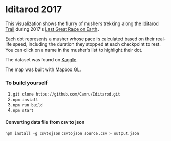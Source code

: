 # Iditarod 2017 
This visualization shows the flurry of mushers trekking along the [Iditarod Trail](https://en.wikipedia.org/wiki/Iditarod_Trail_Sled_Dog_Race) during 2017's [Last Great Race on Earth](http://iditarod.com/about/).

Each dot represents a musher whose pace is calculated based on their real-life speed, including the duration they stopped at each checkpoint to rest. You can click on a name in the musher's list to highlight their dot.

The dataset was found on [Kaggle](https://www.kaggle.com/iditarod/iditarod-race).

The map was built with [Mapbox GL](https://www.mapbox.com/mapbox-gl-js/api/).

### To build yourself
1. `git clone https://github.com/Camru/Iditarod.git`
2. `npm install`
3. `npm run build`
4. `npm start`


#### Converting data file from csv to json
 `npm install -g csvtojson`
 `csvtojson source.csv > output.json`